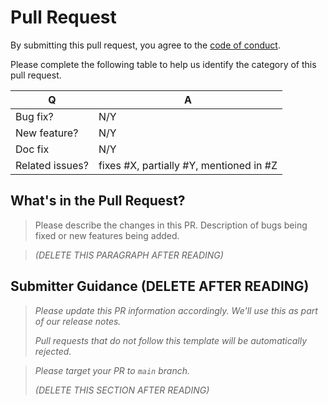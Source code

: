 # Pull Request

By submitting this pull request, you agree to the [code of conduct](https://opensource.microsoft.com/codeofconduct/).

Please complete the following table to help us identify the category of this pull request. 

|        Q        |                    A                    |
| --------------- | --------------------------------------- |
| Bug fix?        | N/Y                                     |
| New feature?    | N/Y                                     |
| Doc fix         | N/Y                                     |
| Related issues? | fixes #X, partially #Y, mentioned in #Z |

## What's in the Pull Request?

> Please describe the changes in this PR. Description of bugs being fixed or new features being added.

> _(DELETE THIS PARAGRAPH AFTER READING)_

## Submitter Guidance (DELETE AFTER READING)

> *Please update this PR information accordingly. We'll use this as part of our release notes.*
>
> *Pull requests that do not follow this template will be automatically rejected.*

> *Please target your PR to `main` branch.*
>
> _(DELETE THIS SECTION AFTER READING)_
